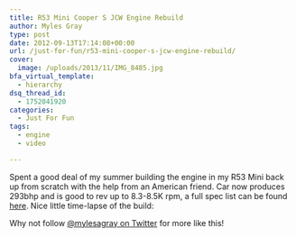 ```yaml
---
title: R53 Mini Cooper S JCW Engine Rebuild
author: Myles Gray
type: post
date: 2012-09-13T17:14:08+00:00
url: /just-for-fun/r53-mini-cooper-s-jcw-engine-rebuild/
cover:
  image: /uploads/2013/11/IMG_8485.jpg
bfa_virtual_template:
  - hierarchy
dsq_thread_id:
  - 1752041920
categories:
  - Just For Fun
tags:
  - engine
  - video

---
```

Spent a good deal of my summer building the engine in my R53 Mini back up from scratch with the help from an American friend. Car now produces 293bhp and is good to rev up to 8.3-8.5K rpm, a full spec list can be found <a href="https://blah.cloud/wp-content/uploads/2012/09/project-monochrome-20032" target="_blank">here</a>. Nice little time-lapse of the build: <!--more-->



Why not follow [@mylesagray on Twitter][1] for more like this!

 [1]: https://twitter.com/mylesagray
